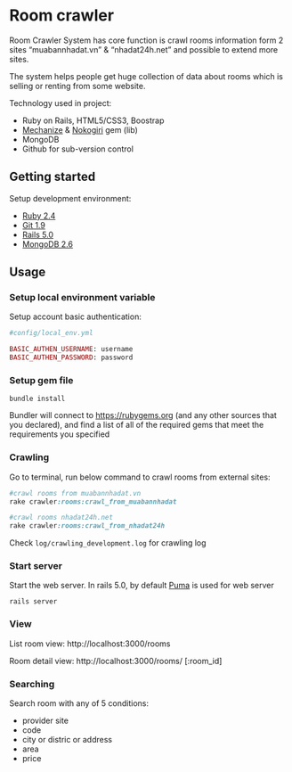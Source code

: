 # Room crawler
Room Crawler System has core function is crawl rooms information form 2 sites “muabannhadat.vn” & “nhadat24h.net” and possible to extend more sites. 

The system helps people get huge collection of data about rooms which is selling or renting from some website. 

Technology used in project: 
+ Ruby on Rails, HTML5/CSS3, Boostrap 
+ [Mechanize](https://github.com/sparklemotion/mechanize) & [Nokogiri](https://github.com/sparklemotion/nokogiri) gem (lib) 
+ MongoDB 
+ Github for sub-version control 

## Getting started
Setup development environment:
+ [Ruby 2.4](https://www.ruby-lang.org/en/documentation/installation)
+ [Git 1.9](https://git-scm.com/book/en/v2/Getting-Started-Installing-Git)
+ [Rails 5.0](https://gorails.com/setup/ubuntu/16.04)
+ [MongoDB 2.6](https://docs.mongodb.com/manual/tutorial/install-mongodb-on-ubuntu)

## Usage

### Setup local environment variable
Setup account basic authentication:
```ruby
#config/local_env.yml

BASIC_AUTHEN_USERNAME: username
BASIC_AUTHEN_PASSWORD: password 
```

### Setup gem file
```
bundle install
```
Bundler will connect to https://rubygems.org (and any other sources that you declared), and find a list of all of the required gems that meet the requirements you specified

### Crawling

Go to terminal, run below command to crawl rooms from external sites:

```ruby
#crawl rooms from muabannhadat.vn
rake crawler:rooms:crawl_from_muabannhadat

#crawl rooms nhadat24h.net
rake crawler:rooms:crawl_from_nhadat24h
```

Check ```log/crawling_development.log``` for crawling log

### Start server
Start the web server.
In rails 5.0, by default [Puma](https://github.com/puma/puma) is used for web server
```
rails server
```

### View
List room view: http://localhost:3000/rooms

Room detail view: http://localhost:3000/rooms/ [:room_id]

### Searching
Search room with any of 5 conditions:
+ provider site
+ code
+ city or distric or address
+ area
+ price
